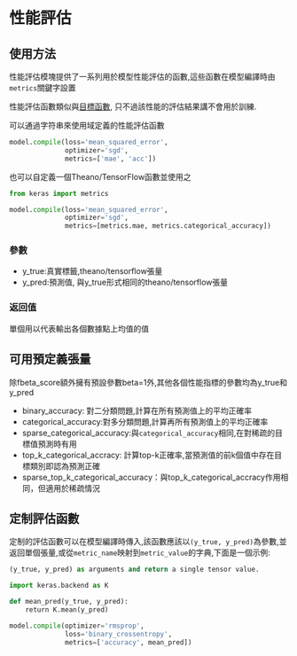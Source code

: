 # 性能評估

## 使用方法

性能評估模塊提供了一系列用於模型性能評估的函數,這些函數在模型編譯時由`metrics`關鍵字設置

性能評估函數類似與[目標函數](objectives.md), 只不過該性能的評估結果講不會用於訓練.

可以通過字符串來使用域定義的性能評估函數
```python
model.compile(loss='mean_squared_error',
              optimizer='sgd',
              metrics=['mae', 'acc'])
```
也可以自定義一個Theano/TensorFlow函數並使用之
```python
from keras import metrics

model.compile(loss='mean_squared_error',
              optimizer='sgd',
              metrics=[metrics.mae, metrics.categorical_accuracy])
```
### 參數

* y_true:真實標籤,theano/tensorflow張量
* y_pred:預測值, 與y_true形式相同的theano/tensorflow張量

### 返回值

單個用以代表輸出各個數據點上均值的值

## 可用預定義張量

除fbeta_score額外擁有預設參數beta=1外,其他各個性能指標的參數均為y_true和y_pred

* binary_accuracy: 對二分類問題,計算在所有預測值上的平均正確率
* categorical_accuracy:對多分類問題,計算再所有預測值上的平均正確率
* sparse_categorical_accuracy:與`categorical_accuracy`相同,在對稀疏的目標值預測時有用
* top_k_categorical_accracy: 計算top-k正確率,當預測值的前k個值中存在目標類別即認為預測正確
* sparse_top_k_categorical_accuracy：與top_k_categorical_accracy作用相同，但適用於稀疏情況

## 定制評估函數

定制的評估函數可以在模型編譯時傳入,該函數應該以`(y_true, y_pred)`為參數,並返回單個張量,或從`metric_name`映射到`metric_value`的字典,下面是一個示例:

```python
(y_true, y_pred) as arguments and return a single tensor value.

import keras.backend as K

def mean_pred(y_true, y_pred):
    return K.mean(y_pred)

model.compile(optimizer='rmsprop',
              loss='binary_crossentropy',
              metrics=['accuracy', mean_pred])

```